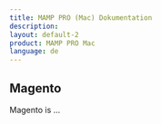 ```yaml
---
title: MAMP PRO (Mac) Dokumentation
description: 
layout: default-2
product: MAMP PRO Mac
language: de
---
```


## Magento

Magento is ...
